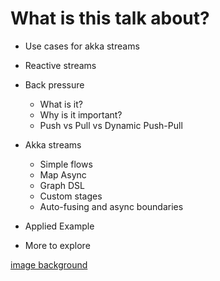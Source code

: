 # What is this talk about?

- Use cases for akka streams

- Reactive streams

- Back pressure
  - What is it?
  - Why is it important?
  - Push vs Pull vs Dynamic Push-Pull

- Akka streams
  - Simple flows
  - Map Async
  - Graph DSL
  - Custom stages
  - Auto-fusing and async boundaries

- Applied Example

- More to explore

[image background](https://www.flickr.com/photos/mustangjoe/8571167925/in/photolist-e4ptBk-9ZhuaA-nZCtY8-r7S69s-9Zan5L-p5rLAm-i6Njfc-rdYEjt-rmNzSq-qt1373-cDsUFo-9eGra2-Ea8WNS-ovhCJQ-q4Fn5n-r4Qa3b-qK3anz-oP59ML-qiuvkT-nCtCsJ-p3FyXU-fDi9Te-fmwTKK-iyXXMh-9Zag3L-4LyNoh-rQWQnd-r78tup-paLgZM-mFMJTz-EYBiAe-9ZavJx-rE7dwQ-omeUS1-i9KWi5-nrWPzD-o9H3Mr-F6jPjU-BwityZ-hVSLE8-hWq11A-qCFLq7-qSzMWu-oV92NK-nrxgX6-EF3ngC-jMVMjH-qYfihw-9Z7rCz-cGto7Q)
